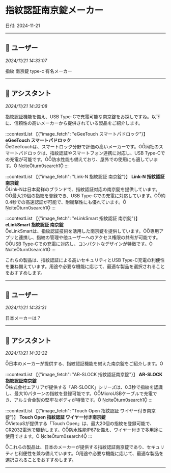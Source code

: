 # 指紋認証南京錠メーカー

日付: 2024-11-21

---

## 👤 ユーザー
*2024/11/21 14:33:07*

指紋 南京錠 type-c 有名メーカー

---

## 🤖 アシスタント
*2024/11/21 14:33:08*

指紋認証機能を備え、USB Type-Cで充電可能な南京錠をお探しですね。以下に、信頼性の高いメーカーから提供されている製品をご紹介します。

:::contextList
【{"image_fetch": "eGeeTouch スマートパドロック"}】
**eGeeTouch スマートパドロック**  
eGeeTouchは、スマートロック分野で評価の高いメーカーです。同社のスマートパドロックは、指紋認証やスマートフォン連携に対応し、USB Type-Cでの充電が可能です。防水性能も備えており、屋外での使用にも適しています。 citeturn0search1
:::

:::contextList
【{"image_fetch": "Link-N 指紋認証 南京錠"}】
**Link-N 指紋認証 南京錠**  
Link-Nは日本発祥のブランドで、指紋認証対応の南京錠を提供しています。最大20個の指紋を登録でき、USB Type-Cでの充電に対応しています。約0.4秒での高速認証が可能で、耐衝撃性にも優れています。 citeturn0search1
:::

:::contextList
【{"image_fetch": "eLinkSmart 指紋認証 南京錠"}】
**eLinkSmart 指紋認証 南京錠**  
eLinkSmartは、指紋認証技術を活用した南京錠を提供しています。専用アプリと連携し、指紋の管理や他ユーザーへのアクセス権限の共有が可能です。USB Type-Cでの充電に対応し、コンパクトなデザインが特徴です。 citeturn0search1
:::

これらの製品は、指紋認証による高いセキュリティとUSB Type-C充電の利便性を兼ね備えています。用途や必要な機能に応じて、最適な製品を選択されることをおすすめします。

---

## 👤 ユーザー
*2024/11/21 14:33:31*

日本メーカーは？

---

## 🤖 アシスタント
*2024/11/21 14:33:32*

日本のメーカーが提供する、指紋認証機能を備えた南京錠をご紹介します。

:::contextList
【{"image_fetch": "AR-SLOCK 指紋認証南京錠"}】
**AR-SLOCK 指紋認証南京錠**  
株式会社エアリアが提供する「AR-SLOCK」シリーズは、0.3秒で指紋を認識し、最大10パターンの指紋を登録可能です。MicroUSBケーブルで充電でき、アルミ合金製の堅牢なボディが特徴です。 citeturn0search1
:::

:::contextList
【{"image_fetch": "Touch Open 指紋認証 ワイヤー付き南京錠"}】
**Touch Open 指紋認証 ワイヤー付き南京錠**  
VietopSが提供する「Touch Open」は、最大20個の指紋を登録可能で、CR2032電池で駆動します。防水性能IP67を備え、ワイヤー付きで多用途に使用できます。 citeturn0search4
:::

これらの製品は、日本のメーカーが提供する指紋認証南京錠であり、セキュリティと利便性を兼ね備えています。用途や必要な機能に応じて、最適な製品を選択されることをおすすめします。

---
